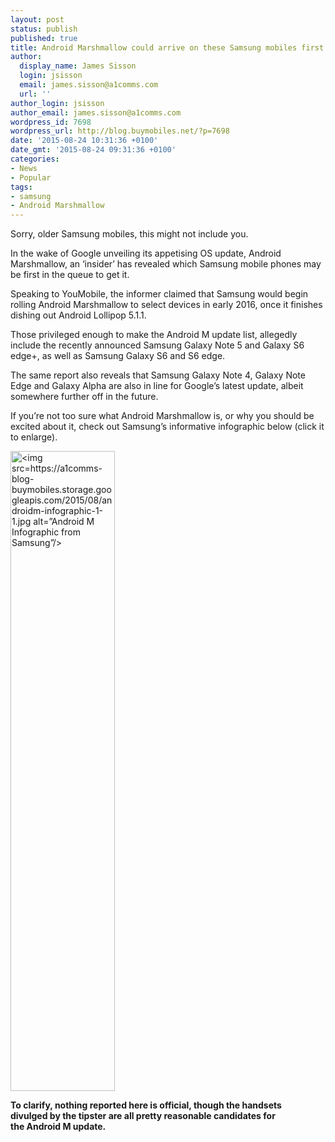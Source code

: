 ```yaml
---
layout: post
status: publish
published: true
title: Android Marshmallow could arrive on these Samsung mobiles first
author:
  display_name: James Sisson
  login: jsisson
  email: james.sisson@a1comms.com
  url: ''
author_login: jsisson
author_email: james.sisson@a1comms.com
wordpress_id: 7698
wordpress_url: http://blog.buymobiles.net/?p=7698
date: '2015-08-24 10:31:36 +0100'
date_gmt: '2015-08-24 09:31:36 +0100'
categories:
- News
- Popular
tags:
- samsung
- Android Marshmallow
---
```

<p><span class="postStandFirst">Sorry, older Samsung mobiles, this might not include you.</span></p>
<p>In the wake of Google unveiling its appetising OS update, Android Marshmallow, an &lsquo;insider&rsquo; has revealed which Samsung mobile phones may be first in the queue to get it.</p>
<p>Speaking to YouMobile, the informer claimed that Samsung would begin rolling Android Marshmallow to select devices in early 2016, once it finishes dishing out Android Lollipop 5.1.1.</p>
<p>Those privileged enough to make the Android M update list, allegedly include the recently announced Samsung Galaxy Note 5 and Galaxy S6 edge+, as well as Samsung Galaxy S6 and S6 edge.</p>
<p>The same report also reveals that Samsung Galaxy Note 4, Galaxy Note Edge and Galaxy Alpha are also in line for Google&rsquo;s latest update, albeit somewhere further off in the future.</p>
<p>If you&rsquo;re not too sure what Android Marshmallow is, or why you should be excited about it, check out Samsung&rsquo;s informative&nbsp;infographic below (click it to enlarge).</p>
<p><img class="size-large wp-image-7699 aligncenter" src="https://a1comms-blog-buymobiles.storage.googleapis.com/2015/08/androidm-infographic-1-1-167x1024.jpg" alt="<img src=https://a1comms-blog-buymobiles.storage.googleapis.com/2015/08/androidm-infographic-1-1.jpg alt=&rdquo;Android M Infographic from Samsung&rdquo;/>" width="167" height="1024" data-id="7699" /></p>
<p><strong>To clarify, nothing reported here is official, though the handsets divulged&nbsp;by the tipster are all pretty reasonable candidates for the&nbsp;Android&nbsp;M&nbsp;update.</strong></p>
